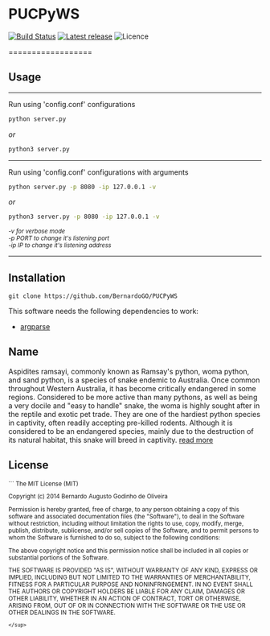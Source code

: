 # PUCPyWS 

[![Build Status](https://travis-ci.org/BernardoGO/PUCPyWS.svg?branch=master)](https://travis-ci.org/BernardoGO/PUCPyWS)
[![Latest release](http://img.shields.io/github/release/bernardogo/pucpyws.svg?style=flat)](https://github.com/bernardogo/pucpyws/releases)
![Licence](https://img.shields.io/badge/licence-MIT-red.svg?style=flat)


==================

## Usage

___
Run using 'config.conf' configurations

```bash 
python server.py
```
_or_
```bash
python3 server.py
``` 
___
Run using 'config.conf' configurations with arguments

```bash
python server.py -p 8080 -ip 127.0.0.1 -v
```
_or_
```bash
python3 server.py -p 8080 -ip 127.0.0.1 -v

``` 
_<sup> -v for verbose mode</sup>_ <br>
_<sup> -p PORT to change it's listening port</sup>_ <br>
_<sup> -ip IP to change it's listening address</sup>_ <br>

___


## Installation

```
git clone https://github.com/BernardoGO/PUCPyWS
```

This software needs the following dependencies to work:
* [argparse](https://pypi.python.org/pypi/argparse)


## Name
Aspidites ramsayi, commonly known as Ramsay's python, woma python, and sand python, is a species of snake endemic to Australia. Once common throughout Western Australia, it has become critically endangered in some regions.
Considered to be more active than many pythons, as well as being a very docile and "easy to handle" snake, the woma is highly sought after in the reptile and exotic pet trade. They are one of the hardiest python species in captivity, often readily accepting pre-killed rodents. Although it is considered to be an endangered species, mainly due to the destruction of its natural habitat, this snake will breed in captivity. [read more](http://en.wikipedia.org/wiki/Aspidites_ramsayi)

License
-------
<sup>
```
The MIT License (MIT)

Copyright (c) 2014 Bernardo Augusto Godinho de Oliveira

Permission is hereby granted, free of charge, to any person obtaining a copy
of this software and associated documentation files (the "Software"), to deal
in the Software without restriction, including without limitation the rights
to use, copy, modify, merge, publish, distribute, sublicense, and/or sell
copies of the Software, and to permit persons to whom the Software is
furnished to do so, subject to the following conditions:

The above copyright notice and this permission notice shall be included in all
copies or substantial portions of the Software.

THE SOFTWARE IS PROVIDED "AS IS", WITHOUT WARRANTY OF ANY KIND, EXPRESS OR
IMPLIED, INCLUDING BUT NOT LIMITED TO THE WARRANTIES OF MERCHANTABILITY,
FITNESS FOR A PARTICULAR PURPOSE AND NONINFRINGEMENT. IN NO EVENT SHALL THE
AUTHORS OR COPYRIGHT HOLDERS BE LIABLE FOR ANY CLAIM, DAMAGES OR OTHER
LIABILITY, WHETHER IN AN ACTION OF CONTRACT, TORT OR OTHERWISE, ARISING FROM,
OUT OF OR IN CONNECTION WITH THE SOFTWARE OR THE USE OR OTHER DEALINGS IN THE
SOFTWARE.
```
</sup>
